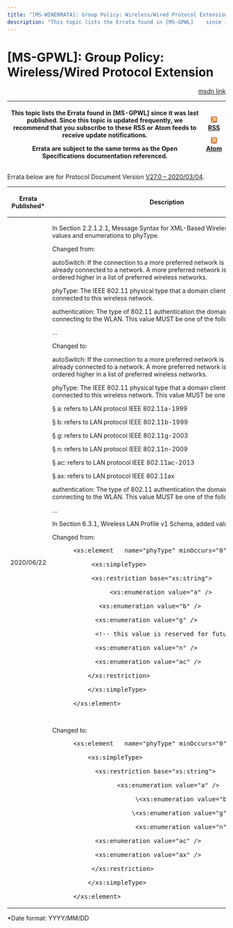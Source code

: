 ```yaml
---
title: "[MS-WINERRATA]: Group Policy: Wireless/Wired Protocol Extension"
description: "This topic lists the Errata found in [MS-GPWL]    since it was last published. Since this topic is updated frequently, we    recommend that you"
---
```


# [MS-GPWL]: Group Policy: Wireless/Wired Protocol Extension

<p align="right"><a href="https://msdn.microsoft.com/en-us/library/0882bd35-2079-4dd2-a851-da939939639e">msdn link</a></p>
<p> </p>

<table>
 <thead>
  <tr>
   <th>
   <p>This topic lists the Errata found in [MS-GPWL]
   since it was last published. Since this topic is updated frequently, we
   recommend that you subscribe to these RSS or Atom feeds to receive update
   notifications.</p>
   <p>Errata are subject to the same terms as the
   Open Specifications documentation referenced.</p>
   </th>
   <th>
   <p><img id="Picture 390" src="ms-winerrata_files/image002.png"><a href="http://blogs.msdn.com/b/protocol_content_errata/rss.aspx">RSS</a> </p>
   <p><img id="Picture 383" src="ms-winerrata_files/image002.png"><a href="http://blogs.msdn.com/b/protocol_content_errata/atom.aspx">Atom</a> </p>
   <p> </p>
   </th>
  </tr>
 </thead>
</table>

<p>Errata below are for Protocol Document Version <a href="https://docs.microsoft.com/en-us/openspecs/windows_protocols/ms-gpwl/0765966e-a16a-4e75-aec6-0f5f7bfbf31c">V27.0
– 2020/03/04</a>.</p>

<table>
 <thead>
  <tr>
   <th>
   <p>Errata Published*</p>
   </th>
   <th>
   <p>Description</p>
   </th>
  </tr>
 </thead>
 <tr>
  <td>
  <p>2020/06/22</p>
  </td>
  <td>
  <p>In Section 2.2.1.2.1, Message Syntax for XML-Based
  Wireless Profiles, added values and enumerations to phyType.</p>
  <p> </p>
  <p>Changed from:</p>
  <p> </p>
  <p>autoSwitch: If the connection to a more preferred
  network is attempted when already connected to a network. A more preferred
  network is one that is ordered higher in a list of preferred wireless
  networks.</p>
  <p> </p>
  <p>phyType: The IEEE 802.11 physical type that a domain
  client uses while connected to this wireless network.</p>
  <p> </p>
  <p>authentication: The type of 802.11 authentication the
  domain clients uses for connecting to the WLAN. This value MUST be one of the
  following:</p>
  <p>…</p>
  <p> </p>
  <p>Changed to:</p>
  <p> </p>
  <p>autoSwitch: If the connection to a more preferred
  network is attempted when already connected to a network. A more preferred
  network is one that is ordered higher in a list of preferred wireless
  networks.</p>
  <p> </p>
  <p>phyType: The IEEE 802.11 physical type that a domain
  client uses while connected to this wireless network. This value MUST be one
  of the following:</p>
  <p> </p>
  <p><span>§<span>  
  </span></span>a: refers to LAN protocol IEEE 802.11a-1999</p>
  <p> </p>
  <p><span>§<span>  
  </span></span>b: refers to LAN protocol IEEE 802.11b-1999</p>
  <p> </p>
  <p><span>§<span>  
  </span></span>g: refers to LAN protocol IEEE 802.11g-2003</p>
  <p> </p>
  <p><span>§<span>  
  </span></span>n: refers to LAN protocol IEEE 802.11n-2009</p>
  <p> </p>
  <p><span>§<span>  
  </span></span>ac: refers to LAN protocol IEEE 802.11ac-2013</p>
  <p> </p>
  <p><span>§<span>  
  </span></span>ax: refers to LAN protocol IEEE 802.11ax</p>
  <p> </p>
  <p>authentication: The type of 802.11 authentication the
  domain clients uses for connecting to the WLAN. This value MUST be one of the
  following:</p>
  <p>…</p>
  <p> </p>
  <p>In Section 6.3.1, Wireless LAN Profile v1 Schema,
  added values to phyType.</p>
  <p> </p>
  <p> </p>
  <p> </p>
  <p>Changed from:</p>
  <p> </p>
  <dl>
<dd>
<div><pre> &lt;xs:element   name=&quot;phyType&quot; minOccurs=&quot;0&quot; maxOccurs=&quot;4&quot;&gt;
  
      &lt;xs:simpleType&gt;
  
      &lt;xs:restriction base=&quot;xs:string&quot;&gt;
  
           &lt;xs:enumeration value=&quot;a&quot; /&gt;
  
        &lt;xs:enumeration value=&quot;b&quot; /&gt;
  
       &lt;xs:enumeration value=&quot;g&quot; /&gt;
  
       &lt;!-- this value is reserved for future use --&gt;
  
       &lt;xs:enumeration value=&quot;n&quot; /&gt;
  
       &lt;xs:enumeration value=&quot;ac&quot; /&gt;
  
     &lt;/xs:restriction&gt;
  
     &lt;/xs:simpleType&gt;
  
 &lt;/xs:element&gt;
</pre></div>
</dd></dl>
  <p> </p>
  <p> </p>
  <p> </p>
  <p>Changed to:</p>
  <p> </p>
  <dl>
<dd>
<div><pre> &lt;xs:element   name=&quot;phyType&quot; minOccurs=&quot;0&quot; maxOccurs=&quot;6&quot;&gt;
  
     &lt;xs:simpleType&gt;
  
       &lt;xs:restriction base=&quot;xs:string&quot;&gt;
  
             &lt;xs:enumeration value=&quot;a&quot; /&gt;
  
                  \&lt;xs:enumeration value=&quot;b&quot; /&gt;
  
                 \&lt;xs:enumeration value=&quot;g&quot; /&gt;
  
                  &lt;xs:enumeration value=&quot;n&quot; /&gt;
  
       &lt;xs:enumeration value=&quot;ac&quot; /&gt;
  
       &lt;xs:enumeration value=&quot;ax&quot; /&gt;
  
      &lt;/xs:restriction&gt;
  
     &lt;/xs:simpleType&gt;
  
 &lt;/xs:element&gt;
</pre></div>
</dd></dl>
  <p> </p>
  </td>
 </tr>
</table>

<p>*Date format: YYYY/MM/DD</p>


                